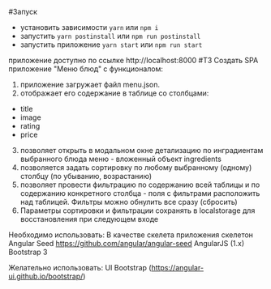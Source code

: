 #Запуск
- установить зависимости `yarn` или `npm i`
- запустить `yarn postinstall` или `npm run postinstall`
- запустить приложение `yarn start` или `npm run start`

приложение доступно по ссылке http://localhost:8000
#ТЗ
Создать SPA приложение "Меню блюд" с функционалом:

1) приложение загружает файл menu.json.
2) отображает его содержание в таблице со столбцами:
- title
- image
- rating
- price
3) позволяет открыть в модальном окне детализацию по инградиентам выбранного блюда меню - вложенный объект ingredients
4) позволяется задать сортировку по любому выбранному (одному) столбцу (по убыванию, возрастанию)
5) позволяет провести фильтрацию по содержанию всей таблицы и по содержанию конкретного столбца -  поля с фильтрами расположить над таблицей. Фильтры можно обнулить все сразу (сбросить)
6) Параметры сортировки и фильтрации сохранять в localstorage для восстановления при следующем входе

Необходимо использовать:
В качестве скелета приложения скелетон Angular Seed https://github.com/angular/angular-seed
AngularJS (1.x) 
Bootstrap 3

Желательно использовать: 
UI Bootstrap (https://angular-ui.github.io/bootstrap/)
